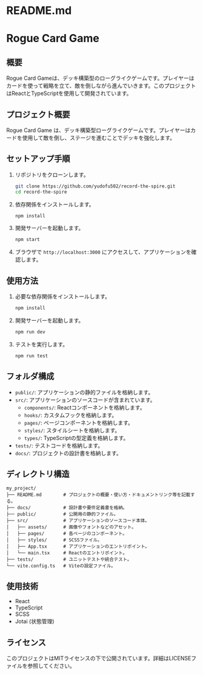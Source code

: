# README.md

# Rogue Card Game

## 概要

Rogue Card Gameは、デッキ構築型のローグライクゲームです。プレイヤーはカードを使って戦略を立て、敵を倒しながら進んでいきます。このプロジェクトはReactとTypeScriptを使用して開発されています。

## プロジェクト概要

Rogue Card Game は、デッキ構築型ローグライクゲームです。プレイヤーはカードを使用して敵を倒し、ステージを進むことでデッキを強化します。

## セットアップ手順

1. リポジトリをクローンします。
   ```bash
   git clone https://github.com/yudofu502/record-the-spire.git
   cd record-the-spire
   ```

2. 依存関係をインストールします。
   ```bash
   npm install
   ```

3. 開発サーバーを起動します。
   ```bash
   npm start
   ```

4. ブラウザで `http://localhost:3000` にアクセスして、アプリケーションを確認します。

## 使用方法

1. 必要な依存関係をインストールします。
   ```bash
   npm install
   ```

2. 開発サーバーを起動します。
   ```bash
   npm run dev
   ```

3. テストを実行します。
   ```bash
   npm run test
   ```

## フォルダ構成

- `public/`: アプリケーションの静的ファイルを格納します。
- `src/`: アプリケーションのソースコードが含まれています。
  - `components/`: Reactコンポーネントを格納します。
  - `hooks/`: カスタムフックを格納します。
  - `pages/`: ページコンポーネントを格納します。
  - `styles/`: スタイルシートを格納します。
  - `types/`: TypeScriptの型定義を格納します。
- `tests/`: テストコードを格納します。
- `docs/`: プロジェクトの設計書を格納します。

## ディレクトリ構造

```
my_project/
├── README.md        # プロジェクトの概要・使い方・ドキュメントリンク等を記載する。
├── docs/            # 設計書や要件定義書を格納。
├── public/          # 公開用の静的ファイル。
├── src/             # アプリケーションのソースコード本体。
│   ├── assets/      # 画像やフォントなどのアセット。
│   ├── pages/       # 各ページのコンポーネント。
│   ├── styles/      # SCSSファイル。
│   ├── App.tsx      # アプリケーションのエントリポイント。
│   └── main.tsx     # Reactのエントリポイント。
├── tests/           # ユニットテストや統合テスト。
└── vite.config.ts   # Viteの設定ファイル。
```

## 使用技術

- React
- TypeScript
- SCSS
- Jotai (状態管理)

## ライセンス

このプロジェクトはMITライセンスの下で公開されています。詳細はLICENSEファイルを参照してください。
